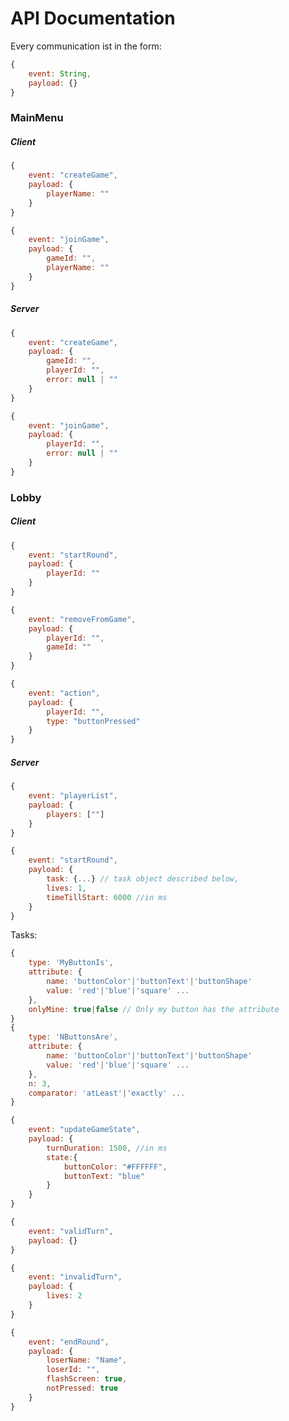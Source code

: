 # API Documentation
Every communication ist in the form:
```javascript
{
    event: String,
    payload: {}
}
```
### MainMenu
##### Client
```javascript
{
    event: "createGame",
    payload: {
        playerName: ""
    }
}
```
```javascript
{
    event: "joinGame",
    payload: {
        gameId: "",
        playerName: ""
    }
}
```
##### Server
```javascript
{
    event: "createGame",
    payload: {
        gameId: "",
        playerId: "",
        error: null | ""
    }
}
```
```javascript
{
    event: "joinGame",
    payload: {
        playerId: "",
        error: null | ""
    }
}
```
### Lobby
##### Client
```javascript
{
    event: "startRound",
    payload: {
        playerId: ""
    }
}
```
```javascript
{
    event: "removeFromGame",
    payload: {
        playerId: "",
        gameId: ""
    }
}
```
```javascript
{
    event: "action",
    payload: {
        playerId: "",
        type: "buttonPressed"
    }
}
```
##### Server
```javascript
{
    event: "playerList",
    payload: {
        players: [""]
    }
}
```
```javascript
{
    event: "startRound",
    payload: { 
        task: {...} // task object described below,
        lives: 1,
        timeTillStart: 6000 //in ms
    }
}
```
Tasks:
```javascript
{
    type: 'MyButtonIs',
    attribute: {
        name: 'buttonColor'|'buttonText'|'buttonShape'
        value: 'red'|'blue'|'square' ...
    },
    onlyMine: true|false // Only my button has the attribute
}
{
    type: 'NButtonsAre',
    attribute: {
        name: 'buttonColor'|'buttonText'|'buttonShape'
        value: 'red'|'blue'|'square' ...
    },
    n: 3,
    comparator: 'atLeast'|'exactly' ...
}
```
```javascript
{
    event: "updateGameState",
    payload: {
        turnDuration: 1500, //in ms
        state:{ 
            buttonColor: "#FFFFFF",
            buttonText: "blue"
        }
    }
}
```
```javascript
{
    event: "validTurn",
    payload: {}
}
```
```javascript
{
    event: "invalidTurn",
    payload: {
        lives: 2
    }
}
```
```javascript
{
    event: "endRound",
    payload: {
        loserName: "Name",
        loserId: "",
        flashScreen: true,
        notPressed: true
    }
}
```